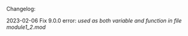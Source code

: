 Changelog:

2023-02-06 Fix 9.0.0 error: <var> used as both variable and function in file module1_2.mod
